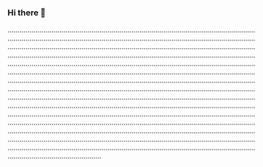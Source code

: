 ### Hi there 👋

...................................................................................................................................................................................................................................................................................................................................................................................................................................................................................................................................................................................................................................................................................................................................................................................................................................................................................................................................................................................................................................................................................................................................................................................................................................................................................................................................................................................................................................................................................................................................................................................................................................................................................................................................................................................................................................................................................................................................................................................